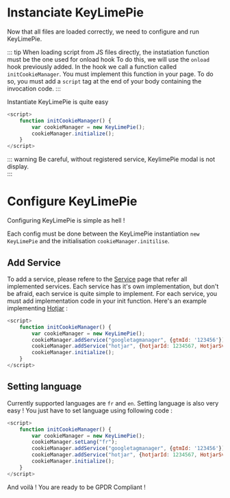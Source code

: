 # Instanciate KeyLimePie
Now that all files are loaded correctly, we need to configure and run KeyLimePie.

::: tip
When loading script from JS files directly, the instatiation function must be the one used for onload hook
To do this, we will use the `onload` hook previously added. In the hook we call a function called `initCookieManager`.
You must implement this function in your page.
To do so, you must add a `script` tag at the end of your body containing the invocation code.
::: 

Instantiate KeyLimePie is quite easy

```js
<script>
    function initCookieManager() {
        var cookieManager = new KeyLimePie();
        cookieManager.initialize();
    }
</script>
```


::: warning
Be careful, without registered service, KeylimePie modal is not display.  
:::

# Configure KeyLimePie
Configuring KeyLimePie is simple as hell !

Each config must be done between the KeyLimePie instantiation `new KeyLimePie` and the initialisation `cookieManager.initilise`.

## Add Service
To add a service, please refere to the [Service](/services/) page that refer all implemented services.
Each service has it's own implementation, but don't be afraid, each service is quite simple to implement.
For each service, you must add implementation code in your init function.
Here's an example implementing [Hotjar](/services/hotjar/) :

```js
<script>
    function initCookieManager() {
        var cookieManager = new KeyLimePie();
        cookieManager.addService("googletagmanager", {gtmId: '123456'});
        cookieManager.addService("hotjar", {hotjarId: 1234567, HotjarSv: 8})
        cookieManager.initialize();
    }
</script>
```

## Setting language
Currently supported languages are `fr` and `en`.
Setting language is also very easy ! You just have to set language using following code :
```js
<script>
    function initCookieManager() {
        var cookieManager = new KeyLimePie();
        cookieManager.setLang("fr");
        cookieManager.addService("googletagmanager", {gtmId: '123456'});
        cookieManager.addService("hotjar", {hotjarId: 1234567, HotjarSv: 8})
        cookieManager.initialize();
    }
</script>
```

And voilà ! You are ready to be GPDR Compliant !
